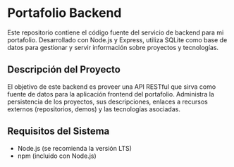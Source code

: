 # Portafolio Backend 

Este repositorio contiene el código fuente del servicio de backend para mi portafolio. Desarrollado con Node.js y Express, utiliza SQLite como base de datos para gestionar y servir información sobre proyectos y tecnologías.

## Descripción del Proyecto

El objetivo de este backend es proveer una API RESTful que sirva como fuente de datos para la aplicación frontend del portafolio. Administra la persistencia de los proyectos, sus descripciones, enlaces a recursos externos (repositorios, demos) y las tecnologías asociadas.

## Requisitos del Sistema

* Node.js (se recomienda la versión LTS)
* npm (incluido con Node.js)
